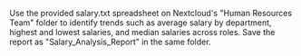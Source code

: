 Use the provided salary.txt spreadsheet on Nextcloud's "Human Resources Team" folder to identify trends such as average salary by department, highest and lowest salaries, and median salaries across roles. Save the report as "Salary_Analysis_Report" in the same folder.